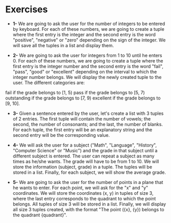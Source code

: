 
# Exercises


- <b>1-</b> We are going to ask the user for the number of integers to be entered by keyboard. For each of these numbers, 
we are going to create a tuple where the first entry is the integer and the second entry is the word "positive", "negative" or "zero" 
depending on the sign of the integer. We will save all the tuples in a list and display them.

- <b>2-</b> We are going to ask the user for integers from 1 to 10 until he enters 0. For each of these numbers, we are going to create a 
tuple where the first entry is the integer number and the second entry is the word "fail", "pass", "good" or "excellent" depending 
on the interval to which the integer number belongs. We will display the newly created tuple to the user.
The different categories are:

fail if the grade belongs to [1, 5) pass if the grade belongs to [5, 7) outstanding if the grade belongs to [7, 9) excellent if the grade belongs to [9, 10].

- <b>3-</b> Given a sentence entered by the user, let's create a list with 3 tuples of 2 entries. The first tuple will contain the number of vowels; 
the second, the number of consonants; and the last, the number of blanks. For each tuple, the first entry will be an explanatory string 
and the second entry will be the corresponding value.

- <b>4-</b> We will ask the user for a subject ("Math", "Language", "History", "Computer Science" or "Music") and the grade in that subject 
until a different subject is entered. The user can repeat a subject as many times as he/she wants. The grade will have to be from 1 to 10. 
We will store the information (subject, grade) in a tuple. The tuples will be stored in a list. Finally, for each subject, we will show the average grade.

- <b>5-</b> We are going to ask the user for the number of points in a plane that he wants to enter. For each point, we will ask for the "x" and "y" coordinates. 
We will store the coordinates (x, y) in tuples of size 3, where the last entry corresponds to the quadrant to which the point belongs. 
All tuples of size 3 will be stored in a list. Finally, we will display all size 3 tuples created, with the format "The point ({x}, {y}) belongs to the quadrant {quadrant}".
